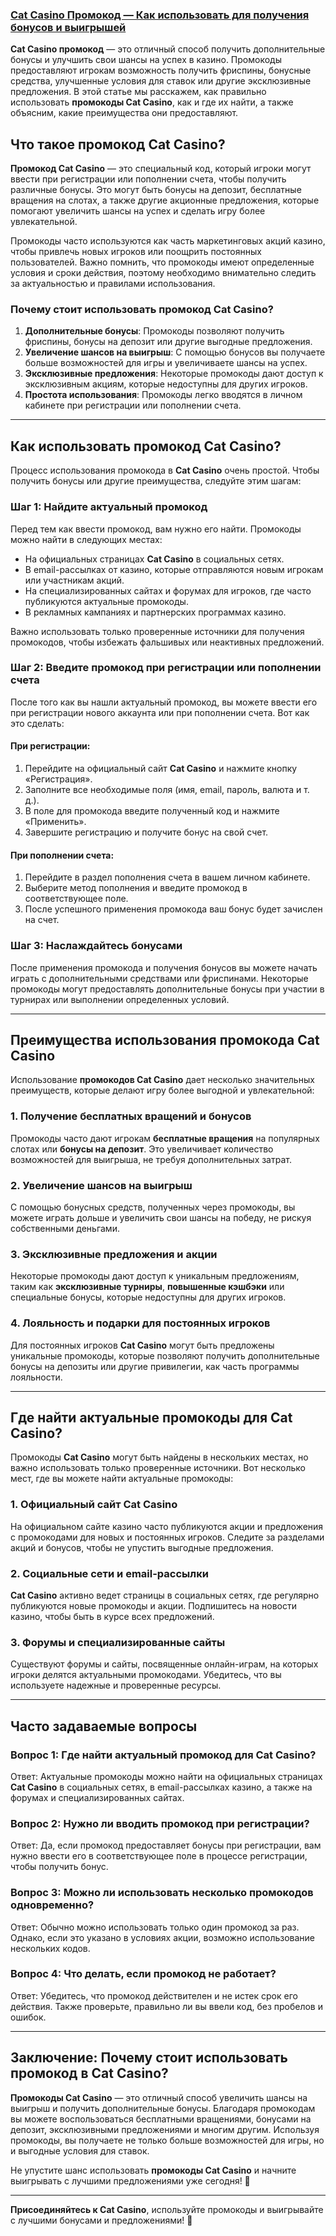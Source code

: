 ### [Cat Casino Промокод — Как использовать для получения бонусов и выигрышей](https://catchthecatthree.com/d1bfb4f94)

**Cat Casino промокод** — это отличный способ получить дополнительные бонусы и улучшить свои шансы на успех в казино. Промокоды предоставляют игрокам возможность получить фриспины, бонусные средства, улучшенные условия для ставок или другие эксклюзивные предложения. В этой статье мы расскажем, как правильно использовать **промокоды Cat Casino**, как и где их найти, а также объясним, какие преимущества они предоставляют.

## Что такое промокод Cat Casino?

**Промокод Cat Casino** — это специальный код, который игроки могут ввести при регистрации или пополнении счета, чтобы получить различные бонусы. Это могут быть бонусы на депозит, бесплатные вращения на слотах, а также другие акционные предложения, которые помогают увеличить шансы на успех и сделать игру более увлекательной.

Промокоды часто используются как часть маркетинговых акций казино, чтобы привлечь новых игроков или поощрить постоянных пользователей. Важно помнить, что промокоды имеют определенные условия и сроки действия, поэтому необходимо внимательно следить за актуальностью и правилами использования.

### Почему стоит использовать промокод Cat Casino?

1. **Дополнительные бонусы**: Промокоды позволяют получить фриспины, бонусы на депозит или другие выгодные предложения.
2. **Увеличение шансов на выигрыш**: С помощью бонусов вы получаете больше возможностей для игры и увеличиваете шансы на успех.
3. **Эксклюзивные предложения**: Некоторые промокоды дают доступ к эксклюзивным акциям, которые недоступны для других игроков.
4. **Простота использования**: Промокоды легко вводятся в личном кабинете при регистрации или пополнении счета.

***

## Как использовать промокод Cat Casino?

Процесс использования промокода в **Cat Casino** очень простой. Чтобы получить бонусы или другие преимущества, следуйте этим шагам:

### Шаг 1: Найдите актуальный промокод

Перед тем как ввести промокод, вам нужно его найти. Промокоды можно найти в следующих местах:

* На официальных страницах **Cat Casino** в социальных сетях.
* В email-рассылках от казино, которые отправляются новым игрокам или участникам акций.
* На специализированных сайтах и форумах для игроков, где часто публикуются актуальные промокоды.
* В рекламных кампаниях и партнерских программах казино.

Важно использовать только проверенные источники для получения промокодов, чтобы избежать фальшивых или неактивных предложений.

### Шаг 2: Введите промокод при регистрации или пополнении счета

После того как вы нашли актуальный промокод, вы можете ввести его при регистрации нового аккаунта или при пополнении счета. Вот как это сделать:

#### При регистрации:

1. Перейдите на официальный сайт **Cat Casino** и нажмите кнопку «Регистрация».
2. Заполните все необходимые поля (имя, email, пароль, валюта и т. д.).
3. В поле для промокода введите полученный код и нажмите «Применить».
4. Завершите регистрацию и получите бонус на свой счет.

#### При пополнении счета:

1. Перейдите в раздел пополнения счета в вашем личном кабинете.
2. Выберите метод пополнения и введите промокод в соответствующее поле.
3. После успешного применения промокода ваш бонус будет зачислен на счет.

### Шаг 3: Наслаждайтесь бонусами

После применения промокода и получения бонусов вы можете начать играть с дополнительными средствами или фриспинами. Некоторые промокоды могут предоставлять дополнительные бонусы при участии в турнирах или выполнении определенных условий.

***

## Преимущества использования промокода Cat Casino

Использование **промокодов Cat Casino** дает несколько значительных преимуществ, которые делают игру более выгодной и увлекательной:

### 1. **Получение бесплатных вращений и бонусов**

Промокоды часто дают игрокам **бесплатные вращения** на популярных слотах или **бонусы на депозит**. Это увеличивает количество возможностей для выигрыша, не требуя дополнительных затрат.

### 2. **Увеличение шансов на выигрыш**

С помощью бонусных средств, полученных через промокоды, вы можете играть дольше и увеличить свои шансы на победу, не рискуя собственными деньгами.

### 3. **Эксклюзивные предложения и акции**

Некоторые промокоды дают доступ к уникальным предложениям, таким как **эксклюзивные турниры**, **повышенные кэшбэки** или специальные бонусы, которые недоступны для других игроков.

### 4. **Лояльность и подарки для постоянных игроков**

Для постоянных игроков **Cat Casino** могут быть предложены уникальные промокоды, которые позволяют получить дополнительные бонусы на депозиты или другие привилегии, как часть программы лояльности.

***

## Где найти актуальные промокоды для Cat Casino?

Промокоды **Cat Casino** могут быть найдены в нескольких местах, но важно использовать только проверенные источники. Вот несколько мест, где вы можете найти актуальные промокоды:

### 1. **Официальный сайт Cat Casino**

На официальном сайте казино часто публикуются акции и предложения с промокодами для новых и постоянных игроков. Следите за разделами акций и бонусов, чтобы не упустить выгодные предложения.

### 2. **Социальные сети и email-рассылки**

**Cat Casino** активно ведет страницы в социальных сетях, где регулярно публикуются новые промокоды и акции. Подпишитесь на новости казино, чтобы быть в курсе всех предложений.

### 3. **Форумы и специализированные сайты**

Существуют форумы и сайты, посвященные онлайн-играм, на которых игроки делятся актуальными промокодами. Убедитесь, что вы используете надежные и проверенные ресурсы.

***

## Часто задаваемые вопросы

### Вопрос 1: Где найти актуальный промокод для Cat Casino?

Ответ: Актуальные промокоды можно найти на официальных страницах **Cat Casino** в социальных сетях, в email-рассылках казино, а также на форумах и специализированных сайтах.

### Вопрос 2: Нужно ли вводить промокод при регистрации?

Ответ: Да, если промокод предоставляет бонусы при регистрации, вам нужно ввести его в соответствующее поле в процессе регистрации, чтобы получить бонус.

### Вопрос 3: Можно ли использовать несколько промокодов одновременно?

Ответ: Обычно можно использовать только один промокод за раз. Однако, если это указано в условиях акции, возможно использование нескольких кодов.

### Вопрос 4: Что делать, если промокод не работает?

Ответ: Убедитесь, что промокод действителен и не истек срок его действия. Также проверьте, правильно ли вы ввели код, без пробелов и ошибок.

***

## Заключение: Почему стоит использовать промокод в Cat Casino?

**Промокоды Cat Casino** — это отличный способ увеличить шансы на выигрыш и получить дополнительные бонусы. Благодаря промокодам вы можете воспользоваться бесплатными вращениями, бонусами на депозит, эксклюзивными предложениями и многим другим. Используя промокоды, вы получаете не только больше возможностей для игры, но и выгодные условия для ставок.

Не упустите шанс использовать **промокоды Cat Casino** и начните выигрывать с лучшими предложениями уже сегодня! 🎰

***

**Присоединяйтесь к Cat Casino**, используйте промокоды и выигрывайте с лучшими бонусами и предложениями! 🎉
